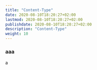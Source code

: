 ```yaml
---
title: "Content-Type"
date: 2020-08-10T18:20:27+02:00
lastmod: 2020-08-10T18:20:27+02:00
publishdate: 2020-08-10T18:20:27+02:00
description: "Content-Type"
weight: 10
---
```

### aaa


a
